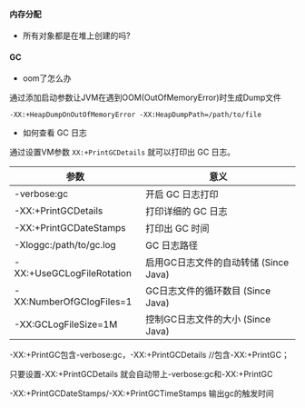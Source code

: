 #### 内存分配

- 所有对象都是在堆上创建的吗?


#### GC

- oom了怎么办

通过添加启动参数让JVM在遇到OOM(OutOfMemoryError)时生成Dump文件

`-XX:+HeapDumpOnOutOfMemoryError -XX:HeapDumpPath=/path/to/file`

- 如何查看 GC 日志

通过设置VM参数 `XX:+PrintGCDetails` 就可以打印出 GC 日志。

参数| 意义
---|---
-verbose:gc  | 开启 GC 日志打印
-XX:+PrintGCDetails  | 打印详细的 GC 日志
-XX:+PrintGCDateStamps | 打印出 GC 时间
-Xloggc:/path/to/gc.log| GC 日志路径
-XX:+UseGCLogFileRotation |  启用GC日志文件的自动转储 (Since Java)
-XX:NumberOfGClogFiles=1 |  GC日志文件的循环数目 (Since Java)
-XX:GCLogFileSize=1M |  控制GC日志文件的大小 (Since Java)

-XX:+PrintGC包含-verbose:gc，-XX:+PrintGCDetails //包含-XX:+PrintGC；

只要设置-XX:+PrintGCDetails 就会自动带上-verbose:gc和-XX:+PrintGC

-XX:+PrintGCDateStamps/-XX:+PrintGCTimeStamps 输出gc的触发时间